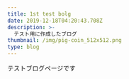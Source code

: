 ```yaml
---
title: 1st test bolg
date: 2019-12-18T04:20:43.708Z
description: >-
  テスト用に作成したブログ
thumbnail: /img/pig-coin_512x512.png
type: blog
---
```

テストブログページです
